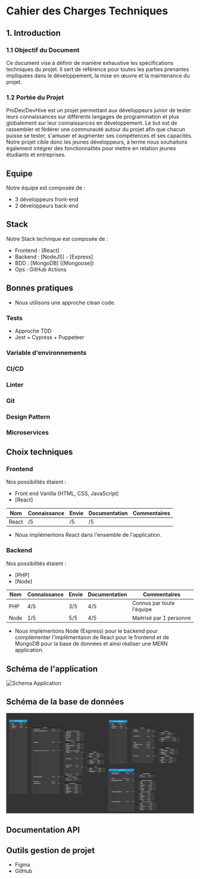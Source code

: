 # Cahier des Charges Techniques

## 1. Introduction

### 1.1 Objectif du Document

Ce document vise à définir de manière exhaustive les spécifications techniques du projet. Il sert de référence pour toutes les parties prenantes impliquées dans le développement, la mise en œuvre et la maintenance du projet.

### 1.2 Portée du Projet

ProDev/DevHive est un projet permettant aux développeurs junior de tester leurs connaissances sur différents langages de programmation et plus globalement sur leur connaissances en développement.
Le but est de rassembler et fédérer une communauté autour du projet afin que chacun puisse se tester, s'amuser et augmenter ses compétences et ses capacités.
Notre projet cible donc les jeunes développeurs, à terme nous souhaitons également intégrer des fonctionnalités pour mettre en relation jeunes étudiants et entreprises.

## Equipe

Notre équipe est composée de :

- 3 développeurs front-end
- 2 développeurs back-end

## Stack

Notre Stack technique est composée de :

- Frontend : [React]
- Backend : [NodeJS] - [Express]
- BDD : [MongoDB] ([Mongoose])
- Ops : GitHub Actions

## Bonnes pratiques

- Nous utilisons une approche clean code.

### Tests

- Approche TDD
- Jest + Cypress + Puppeteer

### Variable d'environnements

### CI/CD

### Linter

### Git

### Design Pattern

### Microservices

## Choix techniques

### Frontend

Nos possibilités étaient :

- Front end Vanilla (HTML, CSS, JavaScript)
- [React]

<!-- Tableau markdown 5 lignes, 5 colonnes -->

| Nom   | Connaissance | Envie | Documentation | Commentaires |
| ----- | ------------ | ----- | ------------- | ------------ |
| React | /5           | /5    | /5            |              |

- Nous implémentons React dans l'ensemble de l'application.

### Backend

Nos possibilités étaient :

- [PHP]
- [Node]

<!-- Tableau markdown 5 lignes, 5 colonnes -->

| Nom  | Connaissance | Envie | Documentation | Commentaires              |
| ---- | ------------ | ----- | ------------- | ------------------------- |
| PHP  | 4/5          | 3/5   | 4/5           | Connus par toute l'équipe |
| Node | 1/5          | 5/5   | 4/5           | Maitrisé par 1 personne   |

- Nous implémentons Node (Express) pour le backend pour complémenter l'implémentaion de React pour le frontend et de MongoDB pour la base de données et ainsi réaliser une MERN application.

## Schéma de l'application

![Schema Application](<Schéma architecture technique.png>)

## Schéma de la base de données

![Schema BDD](<Shema BDD.png>)

## Documentation API

## Outils gestion de projet

- Figma
- GitHub
